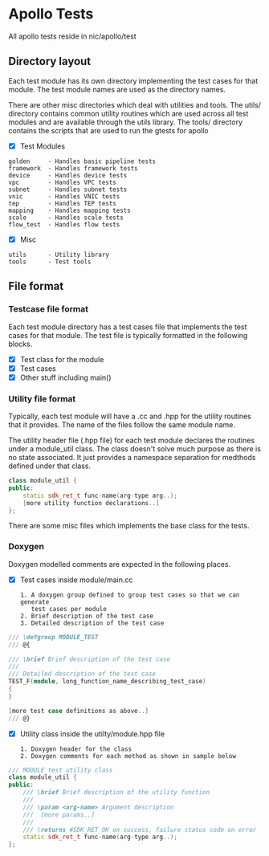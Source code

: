 # Apollo Tests

All apollo tests reside in nic/apollo/test

## Directory layout

Each test module has its own directory implementing the test cases for that
module. The test module names are used as the directory names.

There are other misc directories which deal with utilities and tools.
The utils/ directory contains common utility routines which are used across
all test modules and are available through the utils library.
The tools/ directory contains the scripts that are used to run the gtests for
apollo

- [x] Test Modules
```
golden     - Handles basic pipeline tests
framework  - Handles framework tests
device     - Handles device tests
vpc        - Handles VPC tests
subnet     - Handles subnet tests
vnic       - Handles VNIC tests
tep        - Handles TEP tests
mapping    - Handles mapping tests
scale      - Handles scale tests
flow_test  - Handles flow tests
```
- [x] Misc
```
utils      - Utility library
tools      - Test tools
```

## File format

### Testcase file format

Each test module directory has a test cases file that implements the test cases
for that module. The test file is typically formatted in the following blocks.

- [x] Test class for the module
- [x] Test cases
- [x] Other stuff including main()

### Utility file format

Typically, each test module will have a .cc and .hpp for the utility routines
that it provides. The name of the files follow the same module name.

The utility header file (.hpp file) for each test module declares the routines
under a module_util class. The class doesn't solve much purpose as
there is no state associated. It just provides a namespace separation for
medthods defined under that class.

```c++
class module_util {
public:
    static sdk_ret_t func-name(arg-type arg..);
    [more utility function declarations..]
};
```
There are some misc files which implements the base class for the tests.

### Doxygen

Doxygen modelled comments are expected in the following places.

- [x] Test cases inside module/main.cc

      1. A doxygen group defined to group test cases so that we can generate
         test cases per module
      2. Brief description of the test case
      3. Detailed description of the test case

```c++
/// \defgroup MODULE_TEST
/// @{

/// \brief Brief description of the test case
///
/// Detailed description of the test case
TEST_F(module, long_function_name_describing_test_case)
{
}

[more test case definitions as above..]
/// @}
```

- [x] Utility class inside the utilty/module.hpp file

      1. Doxygen header for the class
      2. Doxygen comments for each method as shown in sample below

```c++
/// MODULE test utility class
class module_util {
public:
    /// \brief Brief description of the utility function
    ///
    /// \param <arg-name> Argument description
    ///  [more params..]
    ///
    /// \returns #SDK_RET_OK on success, failure status code on error
    static sdk_ret_t func-name(arg-type arg..);
};
```
